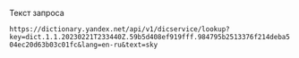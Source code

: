 Текст запроса

```https://dictionary.yandex.net/api/v1/dicservice/lookup?key=dict.1.1.20230221T233440Z.59b5d408ef919fff.984795b2513376f214deba504ec20d63b03c01fc&lang=en-ru&text=sky```
